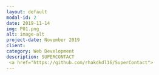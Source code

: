 ```yaml
---
layout: default
modal-id: 2
date: 2019-11-14
img: P01.png
alt: image-alt
project-date: November 2019
client: 
category: Web Development
description: SUPERCONTACT
 <a href="https://github.com/rhakdkdl16/SuperContact">
---
```


